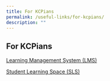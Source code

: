 ```yaml
---
title: For KCPians
permalink: /useful-links/for-kcpians/
description: ""
---
```

## For KCPians


[Learning Management System (LMS)](https://lms.asknlearn.com/kcpss/login.aspx)  
  
[Student Learning Space (SLS)](https://learning.moe.edu.sg/)